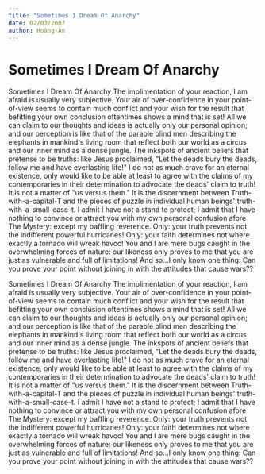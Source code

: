 ```yaml
---
title: "Sometimes I Dream Of Anarchy"
date: 02/03/2007
author: Hoàng-Ân
---
```


# Sometimes I Dream Of Anarchy

Sometimes I Dream Of Anarchy
The implimentation of your reaction, I am afraid is usually very subjective.  Your air of over-confidence in your point-of-view seems to contain much conflict and your wish for the result that befitting your own conclusion oftentimes shows a mind that is set!  All we can claim to our thoughts and ideas is actually only our personal opinion; and our perception is like that of the parable blind men describing the elephants in mankind's living room that reflect both our world as a circus and our inner mind as a dense jungle.
The inkspots of ancient beliefs that pretense to be truths: like Jesus proclaimed, "Let the deads bury the deads, follow me and have everlasting life!"  I do not as much crave for an eternal existence, only would like to be able at least to agree with the claims of my contemporaries in their determination to advocate the deads' claim to truth!
It is not a matter of "us versus them."  It is the discernment between Truth-with-a-capital-T and the pieces of puzzle in individual human beings' truth-with-a-small-case-t.  I admit I have not a stand to protect; I admit that I have nothing to convince or attract you with my own personal confusion afore The Mystery: except my baffling reverence.
Only: your truth prevents not the indifferent powerful hurricanes!  Only: your faith determines not where exactly a tornado will wreak havoc!  You and I are mere bugs caught in the overwhelming forces of nature: our likeness only proves to me that you are just as vulnerable and full of limitations!
And so...I only know one thing:  Can you prove your point without joining in with the attitudes that cause wars??

Sometimes I Dream Of Anarchy
The implimentation of your reaction, I am afraid is usually very subjective.  Your air of over-confidence in your point-of-view seems to contain much conflict and your wish for the result that befitting your own conclusion oftentimes shows a mind that is set!  All we can claim to our thoughts and ideas is actually only our personal opinion; and our perception is like that of the parable blind men describing the elephants in mankind's living room that reflect both our world as a circus and our inner mind as a dense jungle.
The inkspots of ancient beliefs that pretense to be truths: like Jesus proclaimed, "Let the deads bury the deads, follow me and have everlasting life!"  I do not as much crave for an eternal existence, only would like to be able at least to agree with the claims of my contemporaries in their determination to advocate the deads' claim to truth!
It is not a matter of "us versus them."  It is the discernment between Truth-with-a-capital-T and the pieces of puzzle in individual human beings' truth-with-a-small-case-t.  I admit I have not a stand to protect; I admit that I have nothing to convince or attract you with my own personal confusion afore The Mystery: except my baffling reverence.
Only: your truth prevents not the indifferent powerful hurricanes!  Only: your faith determines not where exactly a tornado will wreak havoc!  You and I are mere bugs caught in the overwhelming forces of nature: our likeness only proves to me that you are just as vulnerable and full of limitations!
And so...I only know one thing:  Can you prove your point without joining in with the attitudes that cause wars??
